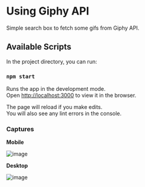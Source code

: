 # Using Giphy API

Simple search box to fetch some gifs from Giphy API.

## Available Scripts

In the project directory, you can run:

### `npm start`

Runs the app in the development mode.\
Open [http://localhost:3000](http://localhost:3000) to view it in the browser.

The page will reload if you make edits.\
You will also see any lint errors in the console.

### Captures

**Mobile**

![image](https://user-images.githubusercontent.com/17452928/128118914-eefc3cbc-9297-449f-aade-0c44697dcb75.png)

**Desktop**

![image](https://user-images.githubusercontent.com/17452928/128118709-e8912e71-86af-4eee-8279-98e35e720202.png)
